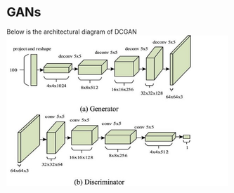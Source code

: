 # GANs

Below is the architectural diagram of DCGAN
![image](https://github.com/Shiva18A/GANs/blob/main/imgs_results/dcgan.jpg?raw=true "architecture")
